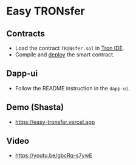 # Easy TRONsfer

## Contracts
- Load the contract `TRONsfer.sol` in [Tron IDE](http://www.tronide.io).
- Compile and [deploy](https://developers.tron.network/docs/deploying) the smart contract.

## Dapp-ui
- Follow the README instruction in the `dapp-ui`.

## Demo (Shasta)
- https://easy-tronsfer.vercel.app

## Video
- https://youtu.be/gbcRq-s7ywE
